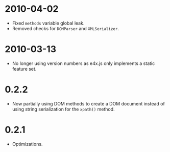 2010-04-02
==========

 * Fixed `methods` variable global leak.
 * Removed checks for `DOMParser` and `XMLSerializer`.


2010-03-13
==========

 * No longer using version numbers as e4x.js only implements a static feature set.


0.2.2
=====

 * Now partially using DOM methods to create a DOM document instead of using string
serialization for the `xpath()` method.


0.2.1
=====

 * Optimizations.
